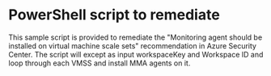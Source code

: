 # PowerShell script to remediate

This sample script is provided to remediate the "Monitoring agent should be installed on virtual machine scale sets" 
recommendation in Azure Security Center.  The script will except as input workspaceKey and Workspace ID
and loop through each VMSS and install MMA agents on it.
